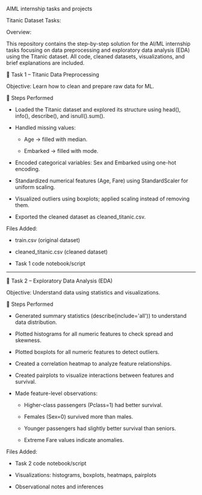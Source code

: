 AIML internship tasks and projects

Titanic Dataset Tasks:

Overview:

This repository contains the step-by-step solution for the AI/ML internship tasks focusing on data preprocessing and exploratory data analysis (EDA) using the Titanic dataset. All code, cleaned datasets, visualizations, and brief explanations are included.

📌 Task 1 – Titanic Data Preprocessing

Objective: Learn how to clean and prepare raw data for ML.

🔄 Steps Performed

- Loaded the Titanic dataset and explored its structure using head(), info(), describe(), and isnull().sum().

- Handled missing values:

  - Age → filled with median.
  
  - Embarked → filled with mode.

- Encoded categorical variables: Sex and Embarked using one-hot encoding.

- Standardized numerical features (Age, Fare) using StandardScaler for uniform scaling.

- Visualized outliers using boxplots; applied scaling instead of removing them.

- Exported the cleaned dataset as cleaned_titanic.csv.

Files Added:

  - train.csv (original dataset)
  
  - cleaned_titanic.csv (cleaned dataset)
  
  - Task 1 code notebook/script
____________________________________________________________________________________________________________________________________________________________________________________________________________________________

📌 Task 2 – Exploratory Data Analysis (EDA)

Objective: Understand data using statistics and visualizations.

🔄 Steps Performed

- Generated summary statistics (describe(include='all')) to understand data distribution.

- Plotted histograms for all numeric features to check spread and skewness.

- Plotted boxplots for all numeric features to detect outliers.

- Created a correlation heatmap to analyze feature relationships.

- Created pairplots to visualize interactions between features and survival.

- Made feature-level observations:

  - Higher-class passengers (Pclass=1) had better survival.

  - Females (Sex=0) survived more than males.

  - Younger passengers had slightly better survival than seniors.

  - Extreme Fare values indicate anomalies.

Files Added:

  - Task 2 code notebook/script
  
  - Visualizations: histograms, boxplots, heatmaps, pairplots
  
  - Observational notes and inferences
